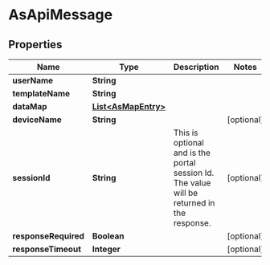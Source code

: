 
# AsApiMessage

## Properties
Name | Type | Description | Notes
------------ | ------------- | ------------- | -------------
**userName** | **String** |  | 
**templateName** | **String** |  | 
**dataMap** | [**List&lt;AsMapEntry&gt;**](AsMapEntry.md) |  | 
**deviceName** | **String** |  |  [optional]
**sessionId** | **String** | This is optional and is the portal session Id. The value will be returned in the response. |  [optional]
**responseRequired** | **Boolean** |  |  [optional]
**responseTimeout** | **Integer** |  |  [optional]



